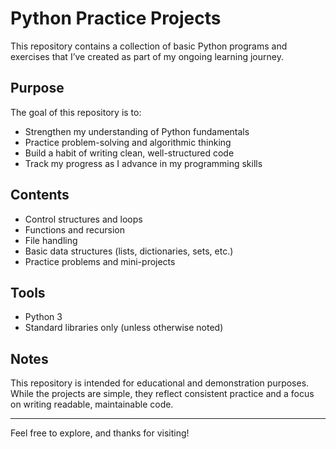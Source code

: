 
# Python Practice Projects

This repository contains a collection of basic Python programs and exercises that I’ve created as part of my ongoing learning journey.

## Purpose

The goal of this repository is to:

- Strengthen my understanding of Python fundamentals
- Practice problem-solving and algorithmic thinking
- Build a habit of writing clean, well-structured code
- Track my progress as I advance in my programming skills

## Contents

- Control structures and loops
- Functions and recursion
- File handling
- Basic data structures (lists, dictionaries, sets, etc.)
- Practice problems and mini-projects

## Tools

- Python 3
- Standard libraries only (unless otherwise noted)

## Notes

This repository is intended for educational and demonstration purposes.  
While the projects are simple, they reflect consistent practice and a focus on writing readable, maintainable code.

---

Feel free to explore, and thanks for visiting!
